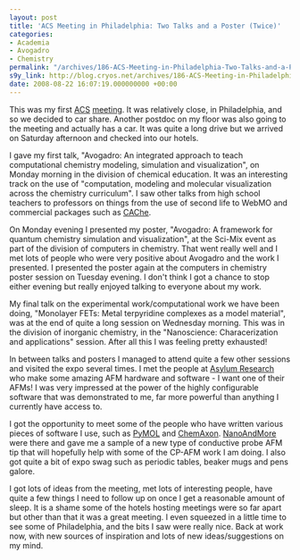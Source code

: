 ```yaml
---
layout: post
title: 'ACS Meeting in Philadelphia: Two Talks and a Poster (Twice)'
categories:
- Academia
- Avogadro
- Chemistry
permalink: "/archives/186-ACS-Meeting-in-Philadelphia-Two-Talks-and-a-Poster-Twice.html"
s9y_link: http://blog.cryos.net/archives/186-ACS-Meeting-in-Philadelphia-Two-Talks-and-a-Poster-Twice.html
date: 2008-08-22 16:07:19.000000000 +00:00
---
```

<span><p>This was my first <a href="http://www.acs.org/">ACS</a> <a href="http://portal.acs.org/portal/PublicWebSite/meetings/national/fall2008/index.htm">meeting</a>. It was relatively close, in Philadelphia, and so we decided to car share. Another postdoc on my floor was also going to the meeting and actually has a car. It was quite a long drive but we arrived on Saturday afternoon and checked into our hotels.</p>

<p>I gave my first talk, "Avogadro: An integrated approach to teach computational chemistry modeling, simulation and visualization", on Monday morning in the division of chemical education. It was an interesting track on the use of "computation, modeling and molecular visualization across the chemistry curriculum". I saw other talks from high school teachers to professors on things from the use of second life to WebMO and commercial packages such as <a href="http://www.fpc.fujitsu.com/www/products_bioscience.shtml?products/bioscience/cache">CAChe</a>.</p>

<p>On Monday evening I presented my poster, "Avogadro: A framework for quantum chemistry simulation and visualization", at the Sci-Mix event as part of the division of computers in chemistry. That went really well and I met lots of people who were very positive about Avogadro and the work I presented. I presented the poster again at the computers in chemistry poster session on Tuesday evening. I don't think I got a chance to stop either evening but really enjoyed talking to everyone about my work.</p>

<p>My final talk on the experimental work/computational work we have been doing, "Monolayer FETs: Metal terpyridine complexes as a model material", was at the end of quite a long session on Wednesday morning. This was in the division of inorganic chemistry, in the "Nanoscience: Characerization and applications" session. After all this I was feeling pretty exhausted!</p>

<p>In between talks and posters I managed to attend quite a few other sessions and visited the expo several times. I met the people at <a href="http://www.asylumresearch.com/">Asylum Research</a> who make some amazing AFM hardware and software - I want one of their AFMs! I was very impressed at the power of the highly configurable software that was demonstrated to me, far more powerful than anything I currently have access to.</p>

<p>I got the opportunity to meet some of the people who have written various pieces of software I use, such as <a href="http://pymol.sourceforge.net/">PyMOL</a> and <a href="http://www.chemaxon.com/">ChemAxon</a>. <a href="http://www.nanoandmore.com/">NanoAndMore</a> were there and gave me a sample of a new type of conductive probe AFM tip that will hopefully help with some of the CP-AFM work I am doing. I also got quite a bit of expo swag such as periodic tables, beaker mugs and pens galore.</p>

<p>I got lots of ideas from the meeting, met lots of interesting people, have quite a few things I need to follow up on once I get a reasonable amount of sleep. It is a shame some of the hotels hosting meetings were so far apart but other than that it was a great meeting. I even squeezed in a little time to see some of Philadelphia, and the bits I saw were really nice. Back at work now, with new sources of inspiration and lots of new ideas/suggestions on my mind.</p></span>
